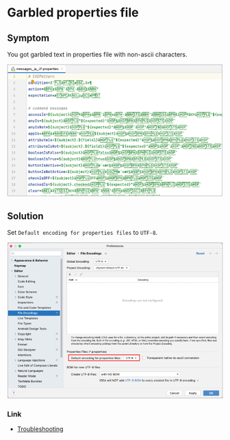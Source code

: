 # Garbled properties file

## Symptom

You got garbled text in properties file with non-ascii characters.

![](../_images/garbled_text.png)

## Solution

Set `Default encoding for properties files` to `UTF-8`.

![](../_images/default_encoding_for_properties.png)

### Link

- [Troubleshooting](../troubleshooting.md)
